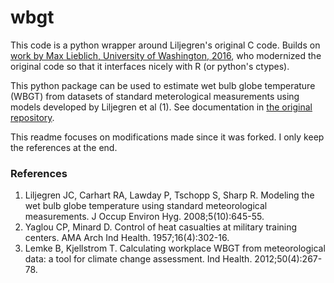 # wbgt

This code is a python wrapper around Liljegren's original C code.
Builds on [work by Max Lieblich, University of Washington, 2016](https://github.com/mdljts/wbgt), who modernized the original code so that it interfaces nicely with R (or python's ctypes).

This python package can be used to estimate wet bulb globe temperature (WBGT) from datasets of standard meterological measurements using models developed by Liljegren et al (1).
See documentation in [the original repository](https://github.com/mdljts/wbgt).

This readme focuses on modifications made since it was forked. I only keep the references at the end.

### References

1. Liljegren JC, Carhart RA, Lawday P, Tschopp S, Sharp R. Modeling the wet bulb globe temperature using standard meteorological measurements. J Occup Environ Hyg. 2008;5(10):645-55.
2. Yaglou CP, Minard D. Control of heat casualties at military training centers. AMA Arch Ind Health. 1957;16(4):302-16.
3. Lemke B, Kjellstrom T. Calculating workplace WBGT from meteorological data: a tool for climate change assessment. Ind Health. 2012;50(4):267-78.
